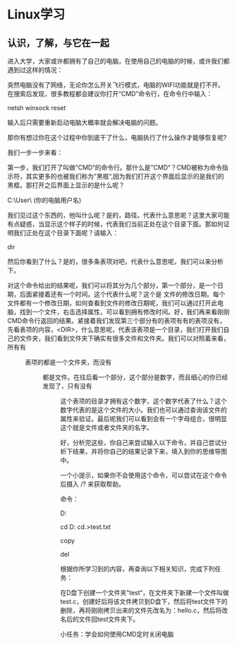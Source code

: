 # Linux学习

## 认识，了解，与它在一起

进入大学，大家或许都拥有了自己的电脑，在使用自己的电脑的时候，或许我们都遇到过这样的情况：

突然电脑没有了网络，无论你怎么开关飞行模式，电脑的WIFI功能就是打不开。在搜索后发现，很多教程都会建议你打开“CMD”命令行，在命令行中输入：

netsh winsock reset

输入后只需要重新启动电脑大概率就会解决电脑的问题。

那你有想过你在这个过程中你到底干了什么，电脑执行了什么操作才能够恢复呢?

我们一步一步来看：

第一步，我们打开了叫做”CMD“的命令行。那什么是”CMD“？CMD被称为命令指示符，其实更多的也被我们称为”黑框“,因为我们打开这个界面后显示的是我们的黑框。那打开之后界面上显示的是什么呢？

C:\User\ (你的电脑用户名)

我们见过这个东西的，他叫什么呢？是的，路径。代表什么意思呢？这里大家可能有点疑惑，当显示这个样子的时候，代表我们当前正处在这个目录下面。那如何证明我们正处在这个目录下面呢？请输入：

dir

然后你看到了什么？是的，很多条表项对吧，代表什么意思呢，我们可以来分析下。

对这个命令给出的结果呢，我们可以将其分为几个部分，第一个部分，是一个日期，后面紧接着还有一个时间。这个代表什么呢？这个是 文件的修改日期。每个文件都有一个修改日期，如何查看到文件的修改日期呢，我们可以通过打开此电脑，找到一个文件，右击选择属性，可以看到拥有修改时间。好，我们再来看刚刚CMD命令行返回的结果。紧接着我们发现第三个部分有的表项有有的表项没有，先看表项的内容，\<DIR\>，什么意思呢，代表该表项是一个目录，我们打开我们自己的文件夹，我们看到文件夹下确实有很多文件和文件夹。我们可以对照着来看，所有有<DIR>表项的都是一个文件夹，而没有<DIR>都是文件。在往后看一个部分，这个部分是数字，而且细心的你已经发现了，只有没有<DIR>这个表项的目录才拥有这个数字，这个数字代表了什么？这个数字代表的是这个文件的大小。我们也可以通过查询该文件的属性来验证。最后呢我们可以看到会有一个字母组合，很明显这个就是文件或者文件夹的名字。

好，分析完这些，你自己来尝试输入以下命令，并自己尝试分析下结果，并将你自己的结果记录下来，填入到你的思维导图中。

一个小提示，如果你不会使用这个命令，可以尝试在这个命令后摄入  /?  来获取帮助。

命令：

D:

cd D:	cd.>test.txt	

copy 

del

根据你所学习到的内容，再查询以下相关知识，完成下列任务：

在D盘下创建一个文件夹”test“，在文件夹下新建一个文件叫做test.c，创建好后将该文件拷贝到D盘下，然后将test文件下的删除，再将刚刚拷贝出来的文件先改名为：hello.c，然后将改名后的文件回test文件夹下。

小任务：学会如何使用CMD定时关闭电脑

